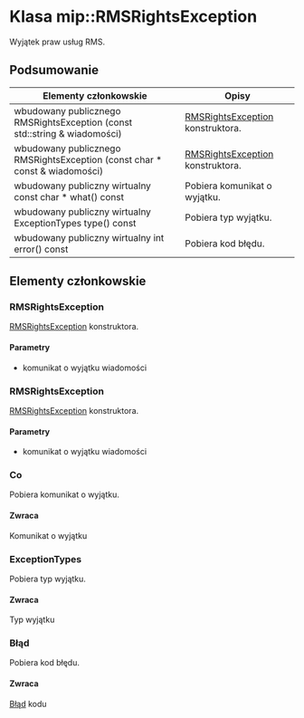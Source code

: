# <a name="class-miprmsrightsexception"></a>Klasa mip::RMSRightsException 
Wyjątek praw usług RMS.
  
## <a name="summary"></a>Podsumowanie
 Elementy członkowskie                        | Opisy                                
--------------------------------|---------------------------------------------
wbudowany publicznego RMSRightsException (const std::string & wiadomości)  |  [RMSRightsException](#classmip_1_1_r_m_s_rights_exception) konstruktora.
wbudowany publicznego RMSRightsException (const char * const & wiadomości)  |  [RMSRightsException](#classmip_1_1_r_m_s_rights_exception) konstruktora.
wbudowany publiczny wirtualny const char * what() const  |  Pobiera komunikat o wyjątku.
wbudowany publiczny wirtualny ExceptionTypes type() const  |  Pobiera typ wyjątku.
wbudowany publiczny wirtualny int error() const  |  Pobiera kod błędu.
  
## <a name="members"></a>Elementy członkowskie
  
### <a name="rmsrightsexception"></a>RMSRightsException
[RMSRightsException](#classmip_1_1_r_m_s_rights_exception) konstruktora.
  
#### <a name="parameters"></a>Parametry
* komunikat o wyjątku wiadomości
  
### <a name="rmsrightsexception"></a>RMSRightsException
[RMSRightsException](#classmip_1_1_r_m_s_rights_exception) konstruktora.
  
#### <a name="parameters"></a>Parametry
* komunikat o wyjątku wiadomości
  
### <a name="what"></a>Co
Pobiera komunikat o wyjątku.
  
#### <a name="returns"></a>Zwraca
Komunikat o wyjątku
  
### <a name="exceptiontypes"></a>ExceptionTypes
Pobiera typ wyjątku.
  
#### <a name="returns"></a>Zwraca
Typ wyjątku
  
### <a name="error"></a>Błąd
Pobiera kod błędu.
  
#### <a name="returns"></a>Zwraca
[Błąd](#classmip_1_1_error) kodu